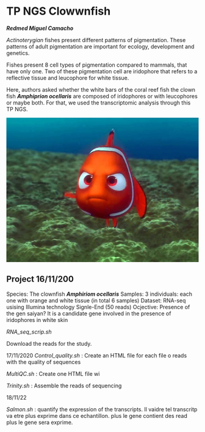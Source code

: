 # TP NGS Clowwnfish

_**Redmed Miguel Camacho**_

_Actinoterygian_ fishes present different patterns of pigmentation. These patterns of adult pigmentation are important for ecology, development and genetics. 

Fishes present 8 cell types of pigmentation compared  to mammals, that have only one. Two of these pigmentation cell are iridophore that refers to a reflective tissue and leucophore for white tissue.

Here, authors asked whether the white bars of the coral reef fish the clown fish _**Amphiprion ocellaris**_ are composed of iridophores or with leucophores or maybe both. For that, we used the transcriptomic analysis  through this TP NGS. 
 
 ![finding-nemactinoterygian fisheso](finding-nemo.jpg)


 
## Project                                          16/11/200

Species: The clownfish _**Amphiriom ocellaris**_ 
Samples: 3 individuals: each one with orange and white tissue (in total 6 samples)
Dataset: RNA-seq usising Illumina technology Signle-End (50 reads)
Ocjective: Presence of the gen saiyan? It is a candidate gene involved in the presence of iridophores in white skin

_RNA_seq_scrip.sh_ 

Download the reads for the study. 

17/11/2020 
_Control_quality.sh_ : Create an HTML file for each file o reads with the quality of sequences

_MultiQC.sh_ : Create one HTML file wi

_Trinity.sh_ : Assemble the reads of sequencing



18/11/22

_Salmon.sh_ : quantify the expression of the transcripts. Il vaidre tel transcritp va etre plus exprime dans ce echantillon. plus le gene contient des read plus le gene sera exprime. 